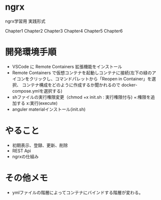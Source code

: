# ngrx
ngrx学習用
実践形式

Chapter1
Chapter2
Chapter3
Chapter4
Chapter5
Chapter6


# 開発環境手順
- VSCode に Remote Containers 拡張機能をインストール
- Remote Containers で仮想コンテナを起動しコンテナに接続(左下の緑のアイコンをクリックし、コマンドパレットから「Reopen in Container」を選択、
コンテナ構成をどのように作成するか聞かれるので docker-compose.ymlを選択する)
- shファイルの実行権限変更（chmod +x init.sh : 実行権限付与) +:権限を追加する x:実行(execute)
- anguler materialインストール(init.sh)

# やること
- 初期表示、登録、更新、削除
- REST Api
- ngrxの仕組み

# その他メモ
- ymlファイルの階層によってコンテナにバインドする階層が変わる。





